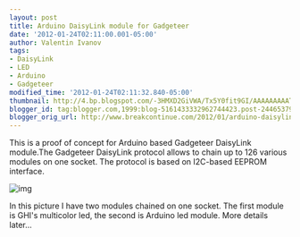 ```yaml
---
layout: post
title: Arduino DaisyLink module for Gadgeteer
date: '2012-01-24T02:11:00.001-05:00'
author: Valentin Ivanov
tags:
- DaisyLink
- LED
- Arduino
- Gadgeteer
modified_time: '2012-01-24T02:11:32.840-05:00'
thumbnail: http://4.bp.blogspot.com/-3HMXD2GiVWA/Tx5Y0fit9GI/AAAAAAAAATc/N3PJ_sO3hWY/s72-c/daisylink.jpg
blogger_id: tag:blogger.com,1999:blog-5161433332962744423.post-2446537979574174666
blogger_orig_url: http://www.breakcontinue.com/2012/01/arduino-daisylink-module-for-gadgeteer.html
---
```

This is a proof of concept for Arduino based Gadgeteer DaisyLink module.The Gadgeteer DaisyLink protocol allows to chain up to 126 various modules on one socket. The protocol is based on I2C-based EEPROM interface.

![img](http://4.bp.blogspot.com/-3HMXD2GiVWA/Tx5Y0fit9GI/AAAAAAAAATc/N3PJ_sO3hWY/s1600/daisylink.jpg)

In this picture I have two modules chained on one socket. The first module is GHI's multicolor led, the second is Arduino led module. More details later...